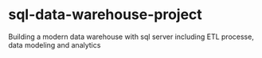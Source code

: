 # sql-data-warehouse-project
Building a modern data warehouse with sql server including ETL processe, data modeling and analytics
